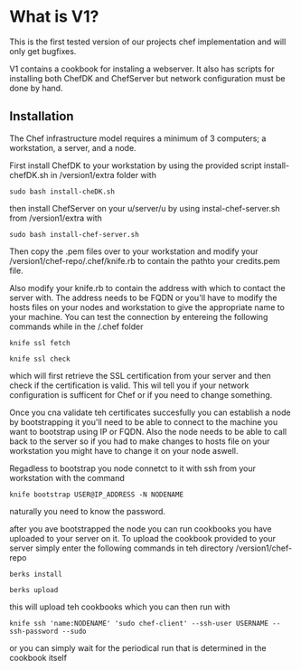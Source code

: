 # What is V1?

This is the first tested version of our projects chef implementation and will only get bugfixes.

V1 contains a cookbook for instaling a webserver. It also has scripts for installing both ChefDK and ChefServer but network configuration must be done by hand.

## Installation

The Chef infrastructure model requires a minimum of 3 computers; a workstation, a server, and a node.

First install ChefDK to your workstation by using the provided script install-chefDK.sh in /version1/extra folder with

```
sudo bash install-cheDK.sh
```
then install ChefServer on your u/server/u by using instal-chef-server.sh from /version1/extra with

```
sudo bash install-chef-server.sh
```

Then copy the .pem files over to your workstation and modify your /version1/chef-repo/.chef/knife.rb to contain the pathto your credits.pem file.

Also modify your knife.rb to contain the address with which to contact the server with. The address needs to be FQDN or you'll have to modify the hosts files on your nodes and workstation to give the appropriate name to your machine. You can test the connection by entereing the following commands while in the /.chef folder 

```
knife ssl fetch

knife ssl check

```
which will first retrieve the SSL certification from your server and then check if the certification is valid. This wil tell you if your network configuration is sufficent for Chef or if you need to change something.

Once you cna validate teh certificates succesfully you can establish a node by bootstrapping it you'll need to be able to connect to the machine you want to bootstrap using IP or FQDN. Also the node needs to be able to call back to the server so if you had to make changes to hosts file on your workstation you might have to change it on your node aswell.

Regadless to bootstrap you node connetct to it with ssh from your workstation with the command

```
knife bootstrap USER@IP_ADDRESS -N NODENAME
```
naturally you need to know the password.

after you ave bootstrapped the node you can run cookbooks you have uploaded to your server on it. To upload the cookbook provided to your server simply enter the following commands in teh directory /version1/chef-repo

```
berks install

berks upload
```
this will upload teh cookbooks which you can then run with

```
knife ssh 'name:NODENAME' 'sudo chef-client' --ssh-user USERNAME --ssh-password --sudo

```
or you can simply wait for the periodical run that is determined in the cookbook itself
